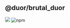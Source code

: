 ## @duor/brutal_duor

![](https://img.shields.io/badge/DuoR-%E5%88%9D%E6%9D%A5%E4%B9%8D%E5%88%B0-%238c37db)
![npm](https://img.shields.io/npm/v/brutal_duor)

